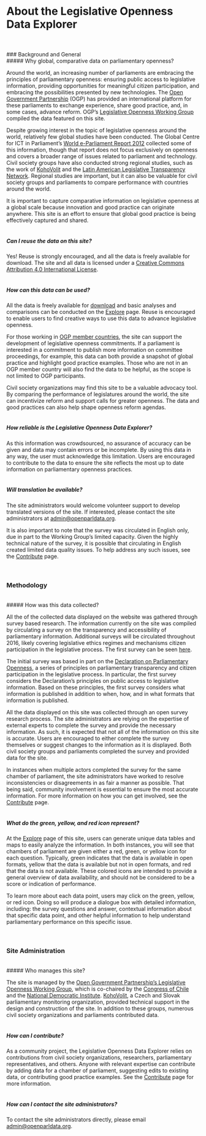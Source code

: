 # About the Legislative Openness Data Explorer
<br>
<br>
### Background and General
<br>
##### Why global, comparative data on parliamentary openness? 

Around the world, an increasing number of parliaments are embracing the principles of parliamentary openness: ensuring public access to legislative information, providing opportunities for meaningful citizen participation, and embracing the possibilities presented by new technologies. The [Open Government Partnership](http://www.opengovpartnership.org/) (OGP) has provided an international platform for these parliaments to exchange experience, share good practice, and, in some cases, advance reform. OGP’s [Legislative Openness Working Group](http://www.opengovpartnership.org/groups/legislative) compiled the data featured on this site.

Despite growing interest in the topic of legislative openness around the world, relatively few global studies have been conducted. The Global Centre for ICT in Parliament’s [World e-Parliament Report 2012](http://www.ictparliament.org/WePReport2012.html) collected some of this information, though that report does not focus exclusively on openness and covers a broader range of issues related to parliament and technology. Civil society groups have also conducted strong regional studies, such as the work of [KohoVolit](http://kohovolit.eu/) and the [Latin American Legislative Transparency Network](http://www.transparencialegislativa.org/). Regional studies are important, but it can also be valuable for civil society groups and parliaments to compare performance with countries around the world. 

It is important to capture comparative information on legislative openness at a global scale because innovation and good practice can originate anywhere. This site is an effort to ensure that global good practice is being effectively captured and shared.  
<br>
##### Can I reuse the data on this site?

Yes! Reuse is strongly encouraged, and all the data is freely available for download. The site and all data is licensed under a [Creative Commons Attribution 4.0 International License](https://creativecommons.org/licenses/by/4.0/).  
<br>
##### How can this data can be used? 

All the data is freely available for [download](http://beta.openparldata.org/download/) and basic analyses and comparisons can be conducted on the [Explore](http://beta.openparldata.org/explore/) page. Reuse is encouraged to enable users to find creative ways to use this data to advance legislative openness. 

For those working in [OGP member countries](http://www.opengovpartnership.org/countries), the site can support the development of legislative openness commitments. If a parliament is interested in a commitment to publish more information on committee proceedings, for example, this data can both provide a snapshot of global practice and highlight good practice examples. Those who are not in an OGP member country will also find the data to be helpful, as the scope is not limited to OGP participants. 

Civil society organizations may find this site to be a valuable advocacy tool. By comparing the performance of legislatures around the world, the site can incentivize reform and support calls for greater openness. The data and good practices can also help shape openness reform agendas.  
<br>
##### How reliable is the Legislative Openness Data Explorer? 

As this information was crowdsourced, no assurance of accuracy can be given and data may contain errors or be incomplete. By using this data in any way, the user must acknowledge this limitation. Users are encouraged to contribute to the data to ensure the site reflects the most up to date information on parliamentary openness practices.  
<br>
##### Will translation be available? 

The site administrators would welcome volunteer support to develop translated versions of the site. If interested, please contact the site administrators at admin@openparldata.org. 

It is also important to note that the survey was circulated in English only, due in part to the Working Group’s limited capacity. Given the highly technical nature of the survey, it is possible that circulating in English created limited data quality issues. To help address any such issues, see the [Contribute](http://beta.openparldata.org/contribute/) page.   
<br>
<br>
### Methodology
<br>
##### How was this data collected? 

All the of the collected data displayed on the website was gathered through survey based research. The information currently on the site was compiled by circulating a survey on the transparency and accessibility of parliamentary information. Additional surveys will be circulated throughout 2016, likely covering legislative ethics regimes and mechanisms citizen participation in the legislative process. The first survey can be seen [here](http://www.surveygizmo.com/s3/1766975/Global-Legislative-Openness-Survey-Part-1).   

The initial survey was based in part on the [Declaration on Parliamentary Openness](http://www.openingparliament.org/declaration), a series of principles on parliamentary transparency and citizen participation in the legislative process. In particular, the first survey considers the Declaration’s principles on public access to legislative information. Based on these principles, the first survey considers what information is published in addition to when, how, and in what formats that information is published.

All the data displayed on this site was collected through an open survey research process. The site administrators are relying on the expertise of external experts to complete the survey and provide the necessary information. As such, it is expected that not all of the information on this site is accurate. Users are encouraged to either complete the survey themselves or suggest changes to the information as it is displayed. Both civil society groups and parliaments completed the survey and provided data for the site. 

In instances when multiple actors completed the survey for the same chamber of parliament, the site administrators have worked to resolve inconsistencies or disagreements in as fair a manner as possible. That being said, community involvement is essential to ensure the most accurate information. For more information on how you can get involved, see the [Contribute](http://beta.openparldata.org/contribute/) page.  
<br>
##### What do the green, yellow, and red icon represent? 

At the [Explore](http://beta.openparldata.org/explore/) page of this site, users can generate unique data tables and maps to easily analyze the information. In both instances, you will see that chambers of parliament are given either a red, green, or yellow icon for each question. Typically, green indicates that the data is available in open formats, yellow that the data is available but not in open formats, and red that the data is not available. These colored icons are intended to provide a general overview of data availability, and should not be considered to be a score or indication of performance. 

To learn more about each data point, users may click on the green, yellow, or red icon. Doing so will produce a dialogue box with detailed information, including: the survey questions and answer, contextual information about that specific data point, and other helpful information to help understand parliamentary performance on this specific issue.  
<br>
<br>
### Site Administration
<br>
##### Who manages this site? 

The site is managed by the [Open Government Partnership’s Legislative Openness Working Group](http://www.opengovpartnership.org/groups/legislative), which is co-chaired by the [Congress of Chile](http://www.congreso.cl/) and the [National Democratic Institute](https://www.ndi.org/). [KohoVolit](http://kohovolit.eu/), a Czech and Slovak parliamentary monitoring organization, provided technical support in the design and construction of the site. In addition to these groups, numerous civil society organizations and parliaments contributed data.  
<br>
##### How can I contribute? 

As a community project, the Legislative Openness Data Explorer relies on contributions from civil society organizations, researchers, parliamentary representatives, and others. Anyone with relevant expertise can contribute by adding data for a chamber of parliament, suggesting edits to existing data, or contributing good practice examples. See the [Contribute](http://beta.openparldata.org/contribute/) page for more information.  
<br>
##### How can I contact the site administrators? 

To contact the site administrators directly, please email admin@openparldata.org.
